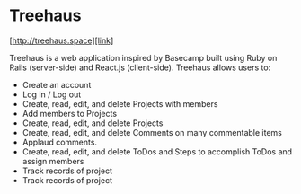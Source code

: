 # Treehaus

[http://treehaus.space][link]

[link]: http://www.treehaus.space

Treehaus is a web application inspired by Basecamp built using Ruby on Rails (server-side)
and React.js (client-side). Treehaus allows users to:

<!-- This is a Markdown checklist. Use it to keep track of your progress! -->

- Create an account
- Log in / Log out
- Create, read, edit, and delete Projects with members
- Add members to Projects
- Create, read, edit, and delete Projects
- Create, read, edit, and delete Comments on many commentable items
- Applaud comments.
- Create, read, edit, and delete ToDos and Steps to accomplish ToDos and assign members
- Track records of project
- Track records of project
